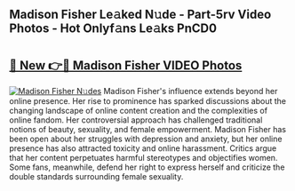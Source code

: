 ## Madison Fisher Le𝚊ked N𝚞de - Part-5rv Video Photos - Hot Onlyf𝚊ns Le𝚊ks PnCD0

# <h2><a href="http://ac20045.deff.icu/?id=Madison+Fisher">🔗 New 👉🔴 Madison Fisher VIDEO Photos</a></h2>

[![Madison Fisher N𝚞des](https://i.imgur.com/rIISA9y.gif)](http://ac20045.deff.icu/?id=Madison+Fisher)
Madison Fisher's influence extends beyond her online presence. Her rise to prominence has sparked discussions about the changing landscape of online content creation and the complexities of online fandom. Her controversial approach has challenged traditional notions of beauty, sexuality, and female empowerment. Madison Fisher has been open about her struggles with depression and anxiety, but her online presence has also attracted toxicity and online harassment. Critics argue that her content perpetuates harmful stereotypes and objectifies women. Some fans, meanwhile, defend her right to express herself and criticize the double standards surrounding female sexuality.
